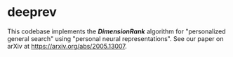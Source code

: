 # deeprev

This codebase implements the ***DimensionRank*** algorithm for "personalized general search" using "personal neural representations". See our paper on arXiv at https://arxiv.org/abs/2005.13007.
